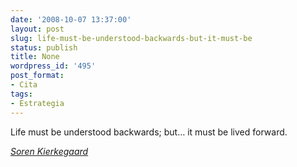 ```yaml
---
date: '2008-10-07 13:37:00'
layout: post
slug: life-must-be-understood-backwards-but-it-must-be
status: publish
title: None
wordpress_id: '495'
post_format:
- Cita
tags:
- Estrategia
---
```


Life must be understood backwards; but… it must be lived forward.

[_Soren Kierkegaard_](http://tumble.finiscoronatopus.com/)
